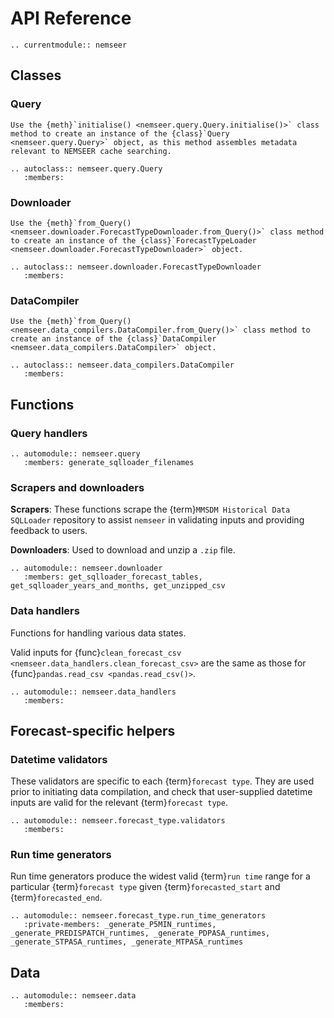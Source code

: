 # API Reference

```{eval-rst}
.. currentmodule:: nemseer
```

## Classes

### Query

```{note}
Use the {meth}`initialise() <nemseer.query.Query.initialise()>` class method to create an instance of the {class}`Query <nemseer.query.Query>` object, as this method assembles metadata relevant to NEMSEER cache searching.
```

```{eval-rst}
.. autoclass:: nemseer.query.Query
   :members:
```

### Downloader

```{note}
Use the {meth}`from_Query() <nemseer.downloader.ForecastTypeDownloader.from_Query()>` class method to create an instance of the {class}`ForecastTypeLoader <nemseer.downloader.ForecastTypeDownloader>` object.
```

```{eval-rst}
.. autoclass:: nemseer.downloader.ForecastTypeDownloader
   :members:
```

### DataCompiler

```{note}
Use the {meth}`from_Query() <nemseer.data_compilers.DataCompiler.from_Query()>` class method to create an instance of the {class}`DataCompiler <nemseer.data_compilers.DataCompiler>` object.
```

```{eval-rst}
.. autoclass:: nemseer.data_compilers.DataCompiler
   :members:
```

## Functions

### Query handlers

```{eval-rst}
.. automodule:: nemseer.query
   :members: generate_sqlloader_filenames
```

### Scrapers and downloaders

**Scrapers**: These functions scrape the {term}`MMSDM Historical Data SQLLoader` repository to assist `nemseer` in validating inputs and providing feedback to users.

**Downloaders**: Used to download and unzip a `.zip` file.

```{eval-rst}
.. automodule:: nemseer.downloader
   :members: get_sqlloader_forecast_tables, get_sqlloader_years_and_months, get_unzipped_csv
```

### Data handlers

Functions for handling various data states.

Valid inputs for {func}`clean_forecast_csv <nemseer.data_handlers.clean_forecast_csv>` are the same as those for {func}`pandas.read_csv <pandas.read_csv()>`.

```{eval-rst}
.. automodule:: nemseer.data_handlers
   :members:
```

## Forecast-specific helpers

### Datetime validators

These validators are specific to each {term}`forecast type`. They are used prior to initiating data compilation, and check that user-supplied datetime inputs are valid for the relevant {term}`forecast type`.

```{eval-rst}
.. automodule:: nemseer.forecast_type.validators
   :members:
```

### Run time generators

Run time generators produce the widest valid {term}`run time` range for a particular {term}`forecast type` given {term}`forecasted_start` and {term}`forecasted_end`.

```{eval-rst}
.. automodule:: nemseer.forecast_type.run_time_generators
   :private-members: _generate_P5MIN_runtimes, _generate_PREDISPATCH_runtimes, _generate_PDPASA_runtimes, _generate_STPASA_runtimes, _generate_MTPASA_runtimes
```

## Data

```{eval-rst}
.. automodule:: nemseer.data
   :members:
```
